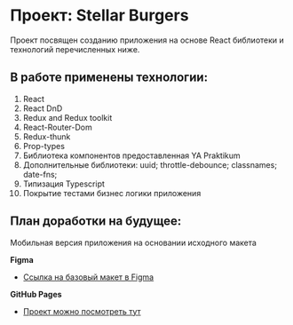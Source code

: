 # Проект: Stellar Burgers

Проект посвящен созданию приложения на основе React библиотеки
и технологий перечисленных ниже.

## В работе применены технологии:

1. React
2. React DnD
3. Redux and Redux toolkit
4. React-Router-Dom
5. Redux-thunk
6. Prop-types
7. Библиотека компонентов предоставленная YA Praktikum
8. Дополнительные библиотеки:
   uuid;
   throttle-debounce;
   classnames;
   date-fns;
9. Типизация Typescript
10. Покрытие тестами бизнес логики приложения

## План доработки на будущее:
Мобильная версия приложения на основании исходного макета

**Figma**

- [Ссылка на базовый макет в Figma](https://www.figma.com/file/tLatiSwpQmOsE3nSReMmqN/React_Bootcamp_Проектные-задачи_external_link?node-id=0%3A1)

**GitHub Pages**

- [Проект можно посмотреть тут](https://AlexndrKorol.github.io/stellar-burger-react)
